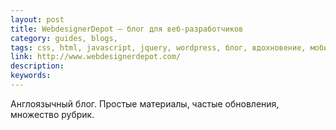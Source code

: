 ```yaml
---
layout: post
title: WebdesignerDepot — блог для веб-разработчиков
category: guides, blogs, 
tags: css, html, javascript, jquery, wordpress, блог, вдохновение, мобильное, новости, статьи, типографика, юзабилити, 
link: http://www.webdesignerdepot.com/
description: 
keywords: 
---
```


<p>Англоязычный блог. Простые материалы, частые обновления, множество рубрик.</p>
